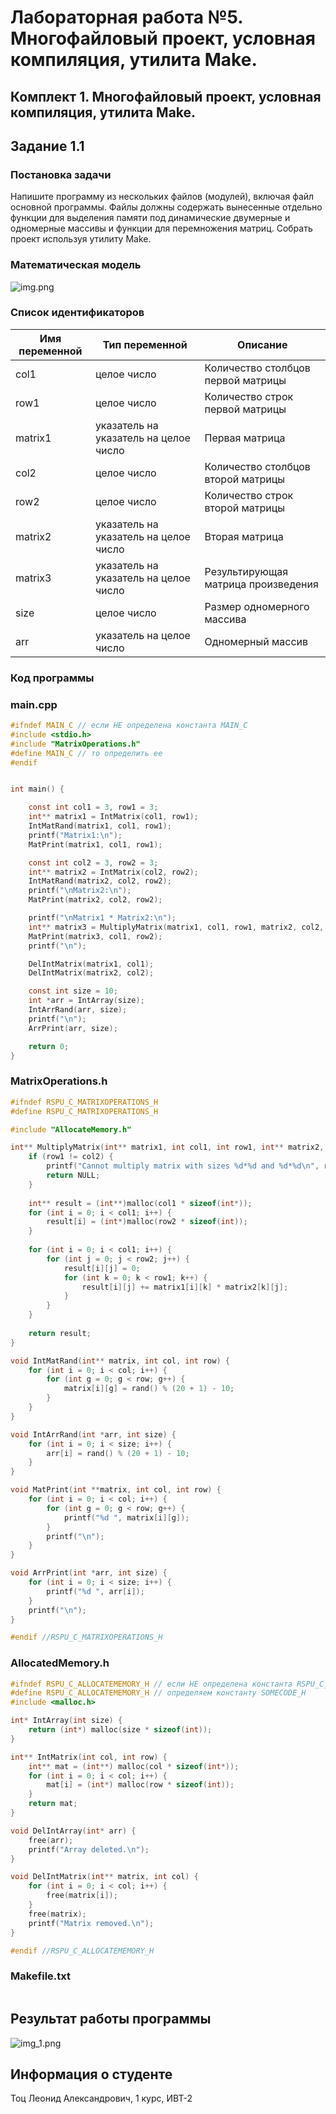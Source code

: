 # Лабораторная работа №5. Многофайловый проект, условная компиляция, утилита Make.

## Комплект 1. Многофайловый проект, условная компиляция, утилита Make.

## Задание 1.1

### Постановка задачи
Напишите программу из нескольких файлов (модулей), включая файл
основной программы. Файлы должны содержать вынесенные отдельно функции для выделения памяти под динамические двумерные и
одномерные массивы и функции для перемножения матриц. Собрать
проект используя утилиту Make.

### Математическая модель
![img.png](img.png)

### Список идентификаторов
| Имя переменной | Тип переменной                        | Описание                            |
|----------------|---------------------------------------|-------------------------------------|
| col1           | целое число                           | Количество столбцов первой матрицы  |
| row1           | целое число                           | Количество строк первой матрицы     |
| matrix1        | указатель на указатель на целое число | Первая матрица                      |
| col2           | целое число                           | Количество столбцов второй матрицы  |
| row2           | целое число                           | Количество строк второй матрицы     |
| matrix2        | указатель на указатель на целое число | Вторая матрица                      |
| matrix3        | указатель на указатель на целое число | Результирующая матрица произведения |
| size           | целое число                           | Размер одномерного массива          |
| arr            | указатель на целое число              | Одномерный массив                   |


### Код программы
### main.cpp
```c
#ifndef MAIN_C // если НЕ определена константа MAIN_C
#include <stdio.h>
#include "MatrixOperations.h"
#define MAIN_C // то определить ее
#endif


int main() {

    const int col1 = 3, row1 = 3;
    int** matrix1 = IntMatrix(col1, row1);
    IntMatRand(matrix1, col1, row1);
    printf("Matrix1:\n");
    MatPrint(matrix1, col1, row1);

    const int col2 = 3, row2 = 3;
    int** matrix2 = IntMatrix(col2, row2);
    IntMatRand(matrix2, col2, row2);
    printf("\nMatrix2:\n");
    MatPrint(matrix2, col2, row2);

    printf("\nMatrix1 * Matrix2:\n");
    int** matrix3 = MultiplyMatrix(matrix1, col1, row1, matrix2, col2, row2);
    MatPrint(matrix3, col1, row2);
    printf("\n");

    DelIntMatrix(matrix1, col1);
    DelIntMatrix(matrix2, col2);

    const int size = 10;
    int *arr = IntArray(size);
    IntArrRand(arr, size);
    printf("\n");
    ArrPrint(arr, size);

    return 0;
}
```
### MatrixOperations.h
```c
#ifndef RSPU_C_MATRIXOPERATIONS_H
#define RSPU_C_MATRIXOPERATIONS_H

#include "AllocateMemory.h"

int** MultiplyMatrix(int** matrix1, int col1, int row1, int** matrix2, int col2, int row2) {
    if (row1 != col2) {
        printf("Cannot multiply matrix with sizes %d*%d and %d*%d\n", row1, col1, row2, col2);
        return NULL;
    }
    
    int** result = (int**)malloc(col1 * sizeof(int*));
    for (int i = 0; i < col1; i++) {
        result[i] = (int*)malloc(row2 * sizeof(int));
    }
    
    for (int i = 0; i < col1; i++) {
        for (int j = 0; j < row2; j++) {
            result[i][j] = 0;
            for (int k = 0; k < row1; k++) {
                result[i][j] += matrix1[i][k] * matrix2[k][j];
            }
        }
    }
    
    return result;
}

void IntMatRand(int** matrix, int col, int row) {
    for (int i = 0; i < col; i++) {
        for (int g = 0; g < row; g++) {
            matrix[i][g] = rand() % (20 + 1) - 10;
        }
    }
}

void IntArrRand(int *arr, int size) {
    for (int i = 0; i < size; i++) {
        arr[i] = rand() % (20 + 1) - 10;
    }
}

void MatPrint(int **matrix, int col, int row) {
    for (int i = 0; i < col; i++) {
        for (int g = 0; g < row; g++) {
            printf("%d ", matrix[i][g]);
        }
        printf("\n");
    }
}

void ArrPrint(int *arr, int size) {
    for (int i = 0; i < size; i++) {
        printf("%d ", arr[i]);
    }
    printf("\n");
}

#endif //RSPU_C_MATRIXOPERATIONS_H
```
### AllocatedMemory.h
```c
#ifndef RSPU_C_ALLOCATEMEMORY_H // если НЕ определена константа RSPU_C_ALLOCATEMEMORY_H
#define RSPU_C_ALLOCATEMEMORY_H // определяем константу SOMECODE_H
#include <malloc.h>

int* IntArray(int size) {
    return (int*) malloc(size * sizeof(int));
}

int** IntMatrix(int col, int row) {
    int** mat = (int**) malloc(col * sizeof(int*));
    for (int i = 0; i < col; i++) {
        mat[i] = (int*) malloc(row * sizeof(int));
    }
    return mat;
}

void DelIntArray(int* arr) {
    free(arr);
    printf("Array deleted.\n");
}

void DelIntMatrix(int** matrix, int col) {
    for (int i = 0; i < col; i++) {
        free(matrix[i]);
    }
    free(matrix);
    printf("Matrix removed.\n");
}

#endif //RSPU_C_ALLOCATEMEMORY_H
```
### Makefile.txt
```makefile

```
## Результат работы программы
![img_1.png](img_1.png)

## Информация о студенте
Тоц Леонид Александрович, 1 курс, ИВТ-2